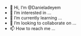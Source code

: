 - 👋 Hi, I’m @Danieladeyem
- 👀 I’m interested in ...
- 🌱 I’m currently learning ...
- 💞️ I’m looking to collaborate on ...
- 📫 How to reach me ...

<!---
Danieladeyem/Danieladeyem is a ✨ special ✨ repository because its `README.md` (this file) appears on your GitHub profile.
You can click the Preview link to take a look at your changes.
--->
